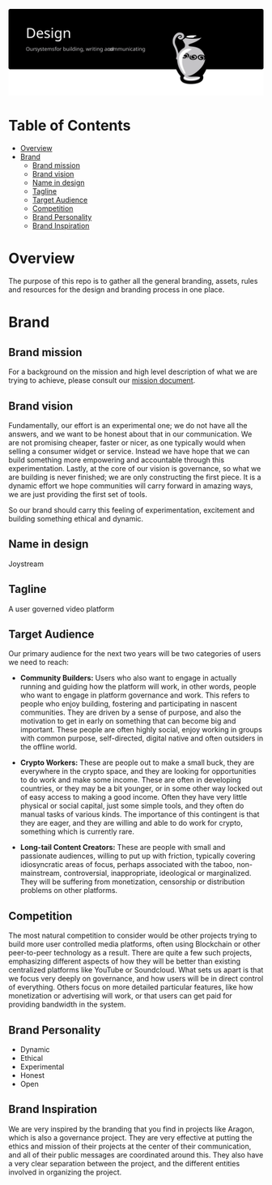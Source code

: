 <p align="center"><img src="design-repo.svg"></p>

Table of Contents
=================

<!-- TOC START min:1 max:3 link:true asterisk:false update:true -->
- [Overview](#overview)
- [Brand](#brand)
  - [Brand mission](#brand-mission)
  - [Brand vision](#brand-vision)
  - [Name in design](#name-in-design)
  - [Tagline](#tagline)
  - [Target Audience](#target-audience)
  - [Competition](#competition)
  - [Brand Personality](#brand-personality)
  - [Brand Inspiration](#brand-inspiration)
<!-- TOC END -->

# Overview

The purpose of this repo is to gather all the general branding, assets, rules and resources for the design and branding process in one place.

# Brand

## Brand mission
For a background on the mission and high level description of what we are trying to achieve, please consult our [mission document](https://github.com/Joystream/manifesto/blob/master/paper.pdf).

## Brand vision
Fundamentally, our effort is an experimental one; we do not have all the answers, and we want to be honest about that in our communication. We are not promising cheaper, faster or nicer, as one typically would when selling a consumer widget or service. Instead we have hope that we can build something more empowering and accountable through this experimentation. Lastly, at the core of our vision is governance, so what we are building is never finished; we are only constructing the first piece. It is a dynamic effort we hope communities will carry forward in amazing ways, we are just providing the first set of tools.

So our brand should carry this feeling of experimentation, excitement and building something ethical and dynamic.

## Name in design
Joystream

## Tagline
A user governed video platform

## Target Audience
Our primary audience for the next two years will be two categories of users we need to reach:

-  **Community Builders:** Users who also want to engage in actually running and guiding how the platform will work, in other words, people who want to engage in platform governance and work. This refers to people who enjoy building, fostering and participating in nascent communities. They are driven by a sense of purpose, and also the motivation to get in early on something that can become big and important. These people are often highly social, enjoy working in groups with common purpose, self-directed, digital native and often outsiders in the offline world.

- **Crypto Workers:** These are people out to make a small buck, they are everywhere in the crypto space, and they are looking for opportunities to do work and make some income. These are often in developing countries, or they may be a bit younger, or in some other way locked out of easy access to making a good income. Often they have very little physical or social capital, just some simple tools, and they often do manual tasks of various kinds. The importance of this contingent is that they are eager, and they are willing and able to do work for crypto, something which is currently rare.

- **Long-tail Content Creators:** These are people with small and passionate audiences, willing to put up with friction, typically covering idiosyncratic areas of focus, perhaps associated with the taboo, non-mainstream, controversial, inappropriate, ideological or marginalized. They will be suffering from monetization, censorship or distribution problems on other platforms.

## Competition

The most natural competition to consider would be other projects trying to build more user controlled media platforms, often using Blockchain or other peer-to-peer technology as a result. There are quite a few such projects, emphasizing different aspects of how they will be better than existing centralized platforms like YouTube or Soundcloud. What sets us apart is that we focus very deeply on governance, and how users will be in direct control of everything. Others focus on more detailed particular features, like how monetization or advertising will work, or that users can get paid for providing bandwidth in the system.

## Brand Personality

- Dynamic
- Ethical
- Experimental
- Honest
- Open

## Brand Inspiration

We are very inspired by the branding that you find in projects like Aragon, which is also a governance project. They are very effective at putting the ethics and mission of their projects at the center of their communication, and all of their public messages are coordinated around this. They also have a very clear separation between the project, and the different entities involved in organizing the project.
